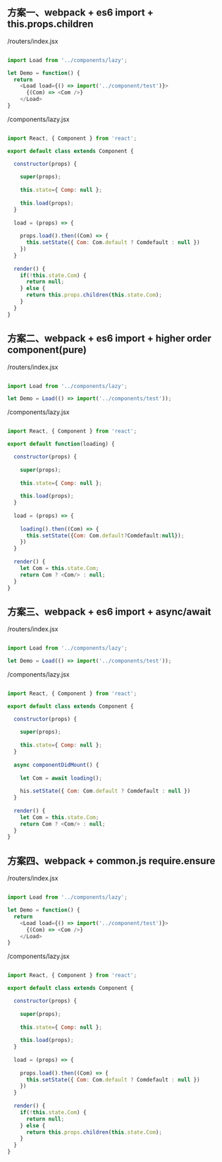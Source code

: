 

## 方案一、webpack + es6 import + this.props.children

/routers/index.jsx

```javascript

import Load from '../components/lazy';

let Demo = function() {
  return
    <Load load={() => import('../component/test')}>
      {(Com) => <Com />}
    </Load>
}

```

/components/lazy.jsx

```javascript

import React, { Component } from 'react';

export default class extends Component {

  constructor(props) {
  
    super(props);
    
    this.state={ Comp: null };
    
    this.load(props);
  }
  
  load = (props) => {
  
    props.load().then((Com) => {
      this.setState({ Com: Com.default ? Comdefault : null })
    })
  }
  
  render() {
    if(!this.state.Com) {
      return null;
    } else {
      return this.props.children(this.state.Com);
    }
  }
}

```



## 方案二、webpack + es6 import + higher order component(pure)



/routers/index.jsx

```javascript

import Load from '../components/lazy';

let Demo = Load(() => import('../components/test'));

```

/components/lazy.jsx

```javascript

import React, { Component } from 'react';

export default function(loading) {

  constructor(props) {
  
    super(props);
    
    this.state={ Comp: null };
    
    this.load(props);
  }
  
  load = (props) => {
  
    loading().then((Com) => {
      this.setState({Com: Com.default?Comdefault:null});
    })
  }
  
  render() {
    let Com = this.state.Com;
    return Com ? <Com/> : null;
  }
}

```


## 方案三、webpack + es6 import + async/await


/routers/index.jsx

```javascript

import Load from '../components/lazy';

let Demo = Load(() => import('../components/test'));

```

/components/lazy.jsx

```javascript

import React, { Component } from 'react';

export default class extends Component {

  constructor(props) {
  
    super(props);
    
    this.state={ Comp: null };
  }
  
  async componentDidMount() {
    
    let Com = await loading();
    
    his.setState({ Com: Com.default ? Comdefault : null })
  }
  
  render() {
    let Com = this.state.Com;
    return Com ? <Com/> : null;
  }
}

```


## 方案四、webpack + common.js require.ensure


/routers/index.jsx

```javascript

import Load from '../components/lazy';

let Demo = function() {
  return
    <Load load={() => import('../component/test')}>
      {(Com) => <Com />}
    </Load>
}

```

/components/lazy.jsx

```javascript

import React, { Component } from 'react';

export default class extends Component {

  constructor(props) {
  
    super(props);
    
    this.state={ Comp: null };
    
    this.load(props);
  }
  
  load = (props) => {
  
    props.load().then((Com) => {
      this.setState({ Com: Com.default ? Comdefault : null })
    })
  }
  
  render() {
    if(!this.state.Com) {
      return null;
    } else {
      return this.props.children(this.state.Com);
    }
  }
}

```


